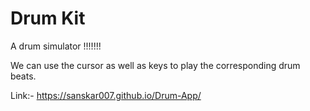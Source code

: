 # Drum Kit

A drum simulator !!!!!!!

We can use the cursor as well as keys to play the corresponding drum beats.

Link:- https://sanskar007.github.io/Drum-App/
